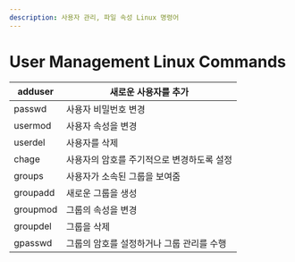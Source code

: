 ```yaml
---
description: 사용자 관리, 파일 속성 Linux 명령어
---
```


# User Management Linux Commands



| adduser  | 새로운 사용자를 추가             |
| -------- | ----------------------- |
| passwd   | 사용자 비밀번호 변경             |
| usermod  | 사용자 속성을 변경              |
| userdel  | 사용자를 삭제                 |
| chage    | 사용자의 암호를 주기적으로 변경하도록 설정 |
| groups   | 사용자가 소속된 그룹을 보여줌        |
| groupadd | 새로운 그룹을 생성              |
| groupmod | 그룹의 속성을 변경              |
| groupdel | 그룹을 삭제                  |
| gpasswd  | 그룹의 암호를 설정하거나 그룹 관리를 수행 |

